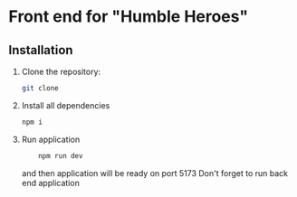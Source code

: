 # Front end for "Humble Heroes"

## Installation

1. Clone the repository:
   ```bash
   git clone
   ```
2. Install all dependencies
   ```bash
   npm i
   ```
3. Run application
   ```bash
       npm run dev
   ```
   and then application will be ready on port 5173
   Don't forget to run back end application
